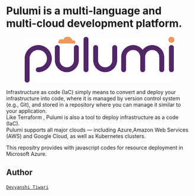 # Pulumi is a multi-language and multi-cloud development platform.
<p align="center">
<img src="./pulumi.png">
<br />
</p>

 Infrastructure as code (IaC) simply means to convert and deploy your infrastructure into code, where it is managed by version control system (e.g., Git), and stored in a repository where you can manage it similar to your application.<br/>
Like Terraform , Pulumi is also a tool to deploy infrastructure as a code (IaC).<br/>
Pulumi supports all major clouds — including  Azure,Amazon Web Services (AWS) and Google Cloud, as well as Kubernetes clusters.<br/>

This repositry provides with javascript codes for  resource deployment in Microsoft Azure.


## Author
[`Devyanshi Tiwari`](https://github.com/devyanshi-t)<br />
